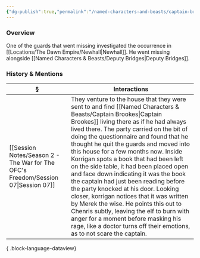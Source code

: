 ```yaml
---
{"dg-publish":true,"permalink":"/named-characters-and-beasts/captain-brookes/","tags":["NPC"],"updated":"2025-06-10T19:04:24.578+01:00"}
---
```



### Overview
One of the guards that went missing investigated the occurrence in [[Locations/The Dawn Empire/Newhall\|Newhall]]. He went missing alongside [[Named Characters & Beasts/Deputy Bridges\|Deputy Bridges]].

### History & Mentions
| §                                                                                    | Interactions                                                                                                                                                                                                                                                                                                                                                                                                                                                                                                                                                                                                                                                                                                                                              |
| ------------------------------------------------------------------------------------ | --------------------------------------------------------------------------------------------------------------------------------------------------------------------------------------------------------------------------------------------------------------------------------------------------------------------------------------------------------------------------------------------------------------------------------------------------------------------------------------------------------------------------------------------------------------------------------------------------------------------------------------------------------------------------------------------------------------------------------------------------------- |
| [[Session Notes/Season 2 - The War for The OFC's Freedom/Session 07\|Session 07]] | They venture to the house that they were sent to and find [[Named Characters & Beasts/Captain Brookes\|Captain Brookes]] living there as if he had always lived there. The party carried on the bit of doing the questionnaire and found that he thought he quit the guards and moved into this house for a few months now. Inside Korrigan spots a book that had been left on the side table, it had been placed open and face down indicating it was the book the captain had just been reading before the party knocked at his door. Looking closer, korrigan notices that it was written by Merek the wise. He points this out to Chenris subtly, leaving the elf to burn with anger for a moment before masking his rage, like a doctor turns off their emotions,  as to not scare the captain. |

{ .block-language-dataview}